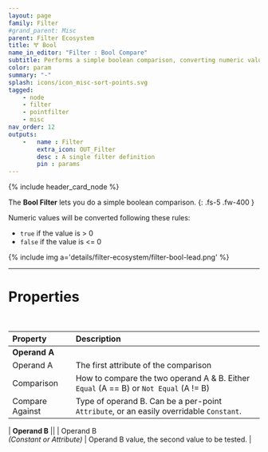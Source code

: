 ```yaml
---
layout: page
family: Filter
#grand_parent: Misc
parent: Filter Ecosystem
title: 🝖 Bool
name_in_editor: "Filter : Bool Compare"
subtitle: Performs a simple boolean comparison, converting numeric values to true (> 0) or false (<= 0).
color: param
summary: "-"
splash: icons/icon_misc-sort-points.svg
tagged: 
    - node
    - filter
    - pointfilter
    - misc
nav_order: 12
outputs:
    -   name : Filter
        extra_icon: OUT_Filter
        desc : A single filter definition
        pin : params
---
```


{% include header_card_node %}

The **Bool Filter** lets you do a simple boolean comparison.
{: .fs-5 .fw-400 } 

Numeric values will be converted following these rules:
- `true` if the value is > 0
- `false` if the value is <= 0

{% include img a='details/filter-ecosystem/filter-bool-lead.png' %}

---
# Properties
<br>

| Property       | Description          |
|:-------------|:------------------|
| **Operand A**          ||
| Operand A          | The first attribute of the comparison |
| Comparison | How to compare the two operand A & B. Either `Equal` (A == B) or `Not Equal` (A != B) |
| Compare Against | Type of operand B. Can be a per-point `Attribute`, or an easily overridable `Constant`. |

| **Operand B**          ||
| Operand B <br>*(Constant or Attribute)* | Operand B value, the second value to be tested. |
